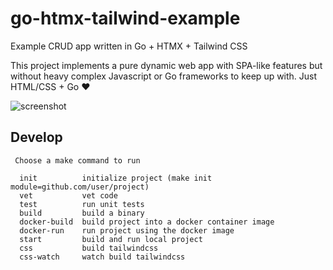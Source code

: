 # go-htmx-tailwind-example

Example CRUD app written in Go + HTMX + Tailwind CSS

This project implements a pure dynamic web app with SPA-like features but without heavy complex Javascript or Go frameworks to keep up with.  Just HTML/CSS + Go ❤️

![screenshot](./screenshot.jpeg)


## Develop

```
 Choose a make command to run

  init          initialize project (make init module=github.com/user/project)
  vet           vet code
  test          run unit tests
  build         build a binary
  docker-build  build project into a docker container image
  docker-run    run project using the docker image
  start         build and run local project
  css           build tailwindcss
  css-watch     watch build tailwindcss
```
